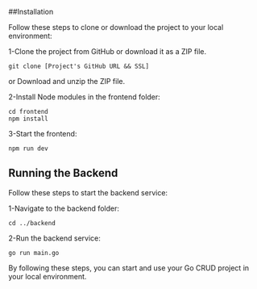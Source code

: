 ##Installation

Follow these steps to clone or download the project to your local environment:

1-Clone the project from GitHub or download it as a ZIP file.
```
git clone [Project's GitHub URL && SSL]
```
or
Download and unzip the ZIP file.


2-Install Node modules in the frontend folder:
```
cd frontend
npm install
```

3-Start the frontend:
```
npm run dev
```



## Running the Backend
Follow these steps to start the backend service:


1-Navigate to the backend folder:
```
cd ../backend
```

2-Run the backend service:
```
go run main.go
```


By following these steps, you can start and use your Go CRUD project in your local environment.


